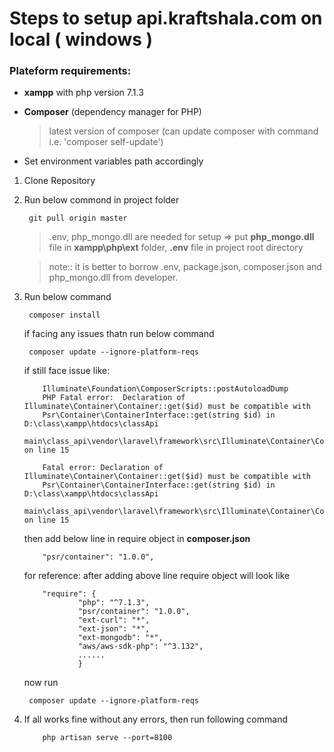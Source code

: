 # Steps to setup api.kraftshala.com on local ( windows )

### Plateform requirements:

- **xampp** with php version 7.1.3
- **Composer** (dependency manager for PHP)
    >  latest version of composer (can update composer with command i.e. 'composer self-update')

- Set environment variables path accordingly



1. Clone Repository

2. Run below commond in project folder

    ```
     git pull origin master
    ```
    > .env, php_mongo.dll are needed for setup => put **php_mongo.dll** file in **xampp\php\ext** folder, **.env** file in project root directory 

    >  note:: it is better to borrow .env, package.json, composer.json and php_mongo.dll from developer.


3. Run below command

    ```
     composer install
    ```
    if facing any issues thatn run below command

    ```
     composer update --ignore-platform-reqs
    ```

    if still face issue like: 

    ```
        Illuminate\Foundation\ComposerScripts::postAutoloadDump
        PHP Fatal error:  Declaration of Illuminate\Container\Container::get($id) must be compatible with
        Psr\Container\ContainerInterface::get(string $id) in D:\class\xampp\htdocs\classApi 
        main\class_api\vendor\laravel\framework\src\Illuminate\Container\Container.php on line 15

        Fatal error: Declaration of Illuminate\Container\Container::get($id) must be compatible with 
        Psr\Container\ContainerInterface::get(string $id) in D:\class\xampp\htdocs\classApi 
        main\class_api\vendor\laravel\framework\src\Illuminate\Container\Container.php on line 15
    ```

    then add below line in require object in  **composer.json**

    ```
        "psr/container": "1.0.0",
    ```

    for reference: after adding above line require object will look like

    ```
        "require": {
        		"php": "^7.1.3",
                "psr/container": "1.0.0",
                "ext-curl": "*",
                "ext-json": "*",
                "ext-mongodb": "*",
                "aws/aws-sdk-php": "^3.132",
                ......
                }
    ```

    now run

    ```
     composer update --ignore-platform-reqs
    ```

4. If all works fine without any errors, then run following command 

    ```
        php artisan serve --port=8100
    ```



